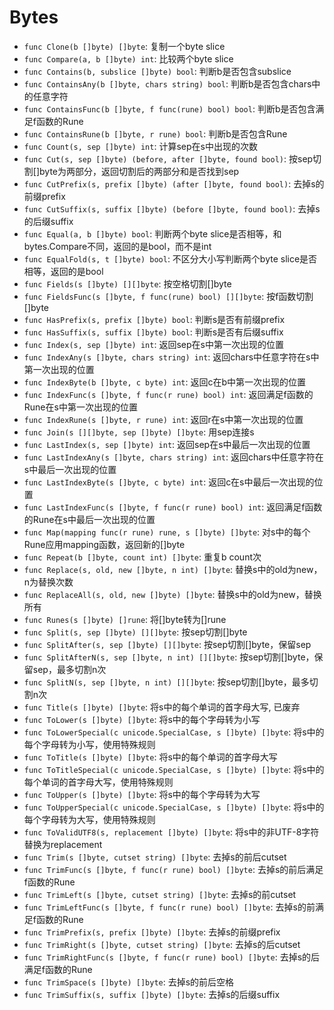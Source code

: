 # Bytes

- `func Clone(b []byte) []byte`: 复制一个byte slice
- `func Compare(a, b []byte) int`: 比较两个byte slice
- `func Contains(b, subslice []byte) bool`: 判断b是否包含subslice
- `func ContainsAny(b []byte, chars string) bool`: 判断b是否包含chars中的任意字符
- `func ContainsFunc(b []byte, f func(rune) bool) bool`: 判断b是否包含满足f函数的Rune
- `func ContainsRune(b []byte, r rune) bool`: 判断b是否包含Rune
- `func Count(s, sep []byte) int`: 计算sep在s中出现的次数
- `func Cut(s, sep []byte) (before, after []byte, found bool)`: 按sep切割[]byte为两部分，返回切割后的两部分和是否找到sep
- `func CutPrefix(s, prefix []byte) (after []byte, found bool)`: 去掉s的前缀prefix
- `func CutSuffix(s, suffix []byte) (before []byte, found bool)`: 去掉s的后缀suffix
- `func Equal(a, b []byte) bool`: 判断两个byte slice是否相等，和bytes.Compare不同，返回的是bool，而不是int
- `func EqualFold(s, t []byte) bool`: 不区分大小写判断两个byte slice是否相等，返回的是bool
- `func Fields(s []byte) [][]byte`: 按空格切割[]byte
- `func FieldsFunc(s []byte, f func(rune) bool) [][]byte`: 按f函数切割[]byte
- `func HasPrefix(s, prefix []byte) bool`: 判断s是否有前缀prefix
- `func HasSuffix(s, suffix []byte) bool`: 判断s是否有后缀suffix
- `func Index(s, sep []byte) int`: 返回sep在s中第一次出现的位置
- `func IndexAny(s []byte, chars string) int`: 返回chars中任意字符在s中第一次出现的位置
- `func IndexByte(b []byte, c byte) int`: 返回c在b中第一次出现的位置
- `func IndexFunc(s []byte, f func(r rune) bool) int`: 返回满足f函数的Rune在s中第一次出现的位置
- `func IndexRune(s []byte, r rune) int`: 返回r在s中第一次出现的位置
- `func Join(s [][]byte, sep []byte) []byte`: 用sep连接s
- `func LastIndex(s, sep []byte) int`: 返回sep在s中最后一次出现的位置
- `func LastIndexAny(s []byte, chars string) int`: 返回chars中任意字符在s中最后一次出现的位置
- `func LastIndexByte(s []byte, c byte) int`: 返回c在s中最后一次出现的位置
- `func LastIndexFunc(s []byte, f func(r rune) bool) int`: 返回满足f函数的Rune在s中最后一次出现的位置
- `func Map(mapping func(r rune) rune, s []byte) []byte`: 对s中的每个Rune应用mapping函数，返回新的[]byte
- `func Repeat(b []byte, count int) []byte`: 重复b count次
- `func Replace(s, old, new []byte, n int) []byte`: 替换s中的old为new，n为替换次数
- `func ReplaceAll(s, old, new []byte) []byte`: 替换s中的old为new，替换所有
- `func Runes(s []byte) []rune`: 将[]byte转为[]rune
- `func Split(s, sep []byte) [][]byte`: 按sep切割[]byte
- `func SplitAfter(s, sep []byte) [][]byte`: 按sep切割[]byte，保留sep
- `func SplitAfterN(s, sep []byte, n int) [][]byte`: 按sep切割[]byte，保留sep，最多切割n次
- `func SplitN(s, sep []byte, n int) [][]byte`: 按sep切割[]byte，最多切割n次
- `func Title(s []byte) []byte`: 将s中的每个单词的首字母大写, 已废弃
- `func ToLower(s []byte) []byte`: 将s中的每个字母转为小写
- `func ToLowerSpecial(c unicode.SpecialCase, s []byte) []byte`: 将s中的每个字母转为小写，使用特殊规则
- `func ToTitle(s []byte) []byte`: 将s中的每个单词的首字母大写
- `func ToTitleSpecial(c unicode.SpecialCase, s []byte) []byte`: 将s中的每个单词的首字母大写，使用特殊规则
- `func ToUpper(s []byte) []byte`: 将s中的每个字母转为大写
- `func ToUpperSpecial(c unicode.SpecialCase, s []byte) []byte`: 将s中的每个字母转为大写，使用特殊规则
- `func ToValidUTF8(s, replacement []byte) []byte`: 将s中的非UTF-8字符替换为replacement
- `func Trim(s []byte, cutset string) []byte`: 去掉s的前后cutset
- `func TrimFunc(s []byte, f func(r rune) bool) []byte`: 去掉s的前后满足f函数的Rune
- `func TrimLeft(s []byte, cutset string) []byte`: 去掉s的前cutset
- `func TrimLeftFunc(s []byte, f func(r rune) bool) []byte`: 去掉s的前满足f函数的Rune
- `func TrimPrefix(s, prefix []byte) []byte`: 去掉s的前缀prefix
- `func TrimRight(s []byte, cutset string) []byte`: 去掉s的后cutset
- `func TrimRightFunc(s []byte, f func(r rune) bool) []byte`: 去掉s的后满足f函数的Rune
- `func TrimSpace(s []byte) []byte`: 去掉s的前后空格
- `func TrimSuffix(s, suffix []byte) []byte`: 去掉s的后缀suffix